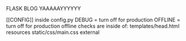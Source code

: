 FLASK BLOG YAAAAAYYYYYY

[[CONFIG]]
inside config.py
	DEBUG = turn off for production
	OFFLINE = turn off for production
		offline checks are inside of:
		templates/head.html resources
		static/css/main.css external